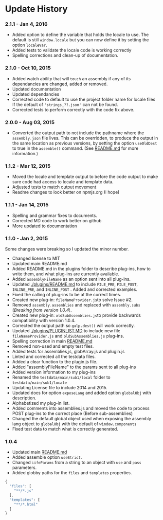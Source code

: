 Update History
==============
### 2.1.1 - Jan 4, 2016
* Added option to define the variable that holds the locale to use. The default is still `window.locale` but you can now define it by setting the option `localeVar`.
* Added tests to validate the locale code is working correctly
* Spelling corrections and clean-up of documentation.

### 2.1.0 - Oct 10, 2015
* Added watch ability that will `touch` an assembly if any of its dependancies are changed, added or removed.
* Updated documentation
* Updated dependancies
* Corrected code to default to use the project folder name for locale files If the default of `'strings_??.json'` can not be found.
* Corrected tests to perform correctly with the code fix above.

### 2.0.0 - Aug 03, 2015
* Converted the output path to not include the pathname where the `assembly.json` file lives. This can be overridden, to produce the output in the same location as previous versions, by setting the option `useOldDest` to true in the `assemble()` command. (See [README.md](README.md) for more information.)

### 1.1.2 - Mar 12, 2015
* Moved the locale and template output to before the code output to make sure code had access to locale and template data.
* Adjusted tests to match output movement
* Readme changes to look better on npmjs.org (I hope)

### 1.1.1 - Jan 14, 2015
* Spelling and grammar fixes to documents.
* Corrected MD code to work better on github
* More updated to documentation

### 1.1.0 - Jan 2, 2015
Some changes were breaking so I updated the minor number.
* Changed license to MIT
* Updated main README.md
* Added README.md in the plugins folder to describe plug-ins, how to write them, and what plug-ins are currently available.  
* Added `assemblyFileName` as an option sent into all plug-ins.
* Updated [./plugins/README.md](./plugins/README.md) to include `FILE_PRE`, `FILE_POST`, `INLINE_PRE`, and `INLINE_POST` . Added and corrected examples.
* Fixed the calling of plug-ins to be at the correct times.
* Created new plug-in: `fileNameProvider.js`to solve Issue #2.
* Removed `assembly.assemblies` and replaced with `assembly.subs` (*Breaking from version 1.0.4*).
* Created new plug-in: `oldSubAssemblies.js`to provide backwards compatibility with version 1.0.4.
* Corrected the output path so `gulp.dest()` will work correctly.
* Updated [./plugins/PLUGINLIST.MD](./plugins/PLUGINLIST.MD) to include new file `fileNameProvider.js` and `oldSubAssemblies.js` plug-ins.
* Spelling correction in main [README.md](README.md)
* Removed non-used and empty test files.
* Added tests for assemblies,js, globArray.js and plugin.js
* Linted and corrected all the testdata files.
* Added a clear function to the plugin.js file.
* Added "assemblyFileName" to the params sent to all plug-ins
* Added version information to my plug-ins
* Renamed the `testdata/main/sub1/local` folder to `testdata/main/sub1/locale`
* Updating License file to include 2014 and 2015.
* Updated docs for option `exposeLang` and added option `globalObj` with description.
* Alphabetized my plug-in list.
* Added comments into assemblies.js and moved the code to process POST plug-ins to the correct place (Before sub-assemblies)
* Changed the default global object used when exposing the assembly lang object to `globalObj` with the default of `window.components`
* Fixed test data to match what is correctly generated.


### 1.0.4
* Updated main [README.md](README.md)
* Added assemble option `useStrict`.
* Changed `iifeParams` from a string to an object with `use` and `pass` parameters.
* Added globby paths for the `files` and `templates` properties.
```js
{
  "files": [
    "**/*.js"
  ],
  "templates": [
    "**/*.html"
  ]
}
```
